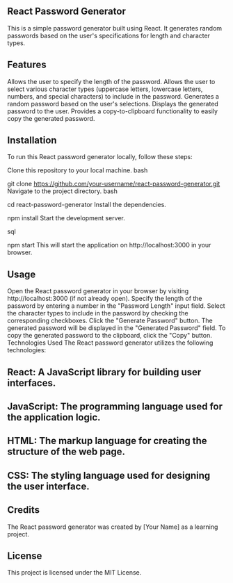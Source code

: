 
## React Password Generator
This is a simple password generator built using React. It generates random passwords based on the user's specifications for length and character types.

## Features
Allows the user to specify the length of the password.
Allows the user to select various character types (uppercase letters, lowercase letters, numbers, and special characters) to include in the password.
Generates a random password based on the user's selections.
Displays the generated password to the user.
Provides a copy-to-clipboard functionality to easily copy the generated password.

## Installation
To run this React password generator locally, follow these steps:

Clone this repository to your local machine.
bash

git clone https://github.com/your-username/react-password-generator.git
Navigate to the project directory.
bash

cd react-password-generator
Install the dependencies.

npm install
Start the development server.

sql

npm start
This will start the application on http://localhost:3000 in your browser.

## Usage
Open the React password generator in your browser by visiting http://localhost:3000 (if not already open).
Specify the length of the password by entering a number in the "Password Length" input field.
Select the character types to include in the password by checking the corresponding checkboxes.
Click the "Generate Password" button.
The generated password will be displayed in the "Generated Password" field.
To copy the generated password to the clipboard, click the "Copy" button.
Technologies Used
The React password generator utilizes the following technologies:

## React: A JavaScript library for building user interfaces.
## JavaScript: The programming language used for the application logic.
## HTML: The markup language for creating the structure of the web page.
## CSS: The styling language used for designing the user interface.

## Credits
The React password generator was created by [Your Name] as a learning project.

## License
This project is licensed under the MIT License.
